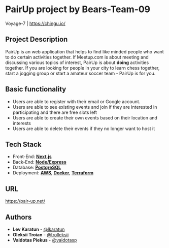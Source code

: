 # PairUp project by Bears-Team-09
Voyage-7 | https://chingu.io/

## Project Description

PairUp is an web application that helps to find like minded people who want to do certain activities together. If Meetup.com is about meeting and discussing various topics of interest, PairUp is about **doing** activities together. If you are looking for people in your city to learn chess together, start a jogging group or start a amateur soccer team - PairUp is for you.

## Basic functionality

- Users are able to register with their email or Google account.
- Users are able to see existing events and join if they are interested in participating and there are free slots left
- Users are able to create their own events based on their location and interests
- Users are able to delete their events if they no longer want to host it

## Tech Stack

- Front-End: [**Next.js**](https://nextjs.org/)
- Back-End: [**Node/Express**](https://expressjs.com/)
- Database: [**PostgreSQL**](https://www.postgresql.org/)
- Deployment: [**AWS**](https://aws.amazon.com/), [**Docker**](https://www.docker.com/), [**Terraform**](https://terraform.io)

## URL

https://pair-up.net/

## Authors

* **Lev Karatun** - [@lkaratun](https://github.com/lkaratun)
* **Oleksii Troian** - [@trolleksii](https://github.com/trolleksii)
* **Vaidotas Piekus** - [@vaidotasp](https://github.com/vaidotasp)
